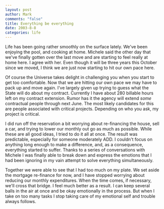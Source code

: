 ```yaml
--- 
layout: post
author: Mark
comments: "false"
title: Everything be everything
date: 2003-8-8
categories: life
---
```

Life has been going rather smoothly on the surface lately. We've been enjoying the pool, and cooking at home. Michele said the other day that we've finally gotten over the last move and are starting to feel really at home here. I agree with her. Even though it will be three years this October since we moved, I think we are just now starting to hit our own pace here.

Of course the Universe takes delight in challenging you when you start to get too comfortable. Now that we are hitting our own pace we may have to pack up and move again. I've largely given up trying to guess what the State will do about my contract. Currently I have about 280 billable hours left on my contract extension. Rumor has it the agency will extend <em>some</em> contractual people through next June. The most likely candidates for this are people associated with critical projects. Depending on who you ask, my project is critical.

I did run off the reservation a bit worrying about re-financing the house, sell a car, and trying to lower our monthly out go as much as possible. While these are all good ideas, I tried to do it all at once. The result was predictable, especially for someone moderately ADD. I couldn't focus on anything long enough to make a difference, and, as a consequence, everything started to suffer. Thanks to a series of conversations with Michele I was finally able to break down and express the emotions that I had been ignoring in my vain attempt to solve everything simultaneously.

Together we were able to see that I had too much on my plate. We set aside the mortgage re-finance for now, and I have stopped worrying about reducing our monthly expenditures. When the time comes, if necessary, we'll cross that bridge. I feel much better as a result. I can keep several balls in the air at once and be okay emotionally in the process. But when I take on too many tasks I stop taking care of my emotional self and trouble always follows.
